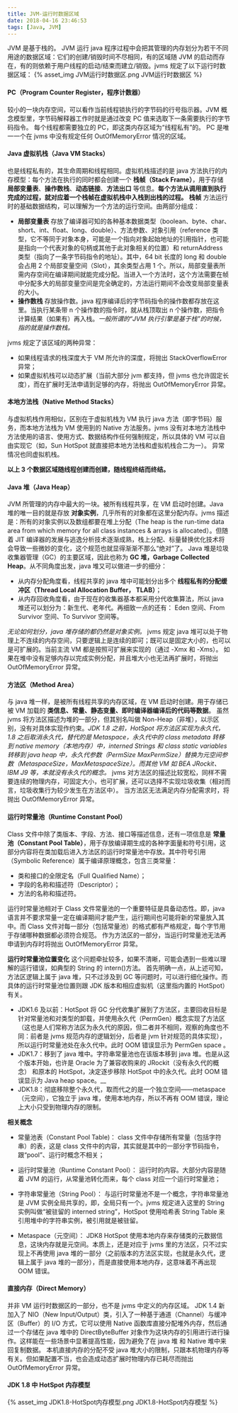 ```yaml
---
title: JVM-运行时数据区域
date: 2018-04-16 23:46:53
tags: [Java, JVM]
---
```

JVM 是基于栈的。
JVM 运行 java 程序过程中会把其管理的内存划分为若干不同用途的数据区域：它们的创建/销毁时间不尽相同，有的区域随 JVM 的启动而存在，有的则依赖于用户线程的启动/结束而建立/销毁。jvms 规定了以下运行时数据区域：
{% asset_img JVM运行时数据区.png JVM运行时数据区 %}

#### PC（Program Counter Register，程序计数器）
较小的一块内存空间，可以看作当前线程锁执行的字节码的行号指示器。JVM 概念模型里，字节码解释器工作时就是通过改变 PC 值来选取下一条需要执行的字节码指令。
每个线程都需要独立的 PC，即这类内存区域为“线程私有”的。
PC 是唯一一个在 jvms 中没有规定任何 OutOfMemoryError 情况的区域。

#### Java 虚拟机栈（Java VM Stacks）
也是线程私有的，其生命周期和线程相同。虚拟机栈描述的是 java 方法执行的内存模型：每个方法在执行的同时都会创建一个 **栈帧（Stack Frame）**，用于存储 **局部变量表**、**操作数栈**、**动态链接**、**方法出口** 等信息。**每个方法从调用直到执行完成的过程，就对应着一个栈帧在虚拟机栈中入栈到出栈的过程。**
**栈帧**
方法运行时的基础数据结构，可以理解为一个方法的运行空间。由两部分组成：
* **局部变量表** 存放了编译器可知的各种基本数据类型（boolean、byte、char、short、int、float、long、double）、方法参数、对象引用（reference 类型，它不等同于对象本身，可能是一个指向对象起始地址的引用指针，也可能是指向一个代表对象的句柄或其他于此对象相关的位置）和 returnAddress 类型（指向了一条字节码指令的地址）。其中，64 bit 长度的 long 和 double 会占用 2 个局部变量空间（Slot），其余类型占用 1 个。所以，局部变量表所需内存空间在编译期间就能完成分配。当进入一个方法时，这个方法需要在帧中分配多大的局部变量空间是完全确定的，方法运行期间不会改变局部变量表的大小。
* **操作数栈** 存放操作数。java 程序编译后的字节码指令的操作数都存放在这里。当执行某条带 n 个操作数的指令时，就从栈顶取出 n 个操作数，把指令计算结果（如果有）再入栈。_一般所谓的“JVM 执行引擎是基于栈”的时候，指的就是操作数栈。_

jvms 规定了该区域的两种异常：
* 如果线程请求的栈深度大于 VM 所允许的深度，将抛出 StackOverflowError 异常；
* 如果虚拟机栈可以动态扩展（当前大部分 jvm 都支持，但 jvms 也允许固定长度），而在扩展时无法申请到足够的内存，将抛出 OutOfMemoryError 异常。

#### 本地方法栈（Native Method Stacks）
与虚拟机栈作用相似，区别在于虚拟机栈为 VM 执行 java 方法（即字节码）服务，而本地方法栈为 VM 使用到的 Native 方法服务。jvms 没有对本地方法栈中方法使用的语言、使用方式、数据结构作任何强制规定，所以具体的 VM 可以自由实现它（如，Sun HotSpot 就直接把本地方法栈和虚拟机栈合二为一）。
异常情况也同虚拟机栈。

**以上 3 个数据区域随线程创建而创建，随线程终结而终结。**

#### Java 堆（Java Heap）
JVM 所管理的内存中最大的一块。被所有线程共享，在 VM 启动时创建。Java 堆的唯一目的就是存放 **对象实例**，几乎所有的对象都在这里分配内存。jvms 描述是：所有的对象实例以及数组都要在堆上分配（The heap is the run-time data area from which memory for all class instances & arrays is allocated）。但随着 JIT 编译器的发展与逃逸分析技术逐渐成熟，栈上分配、标量替换优化技术将会导致一些微妙的变化，这个规范也就显得渐渐不那么“绝对”了。
Java 堆是垃圾收集器管理（GC）的主要区域，因此也称为 **GC 堆，Garbage Collected Heap**。从不同角度出发，java 堆又可以做进一步的细分：
* 从内存分配角度看，线程共享的 java 堆中可能划分出多个 **线程私有的分配缓冲区（Thread Local Allocation Buffer， TLAB）**；
* 从内存回收角度看，由于现在的收集器基本都采用分代收集算法，所以 java 堆还可以划分为：新生代、老年代。再细致一点的还有： Eden 空间、From Survivor 空间、To Survivor 空间等。

_无论如何划分，java 堆存储的都仍然是对象实例。_
jvms 规定 java 堆可以处于物理上不连续的内存空间，只要逻辑上是连续的即可；既可以是固定大小的，也可以是可扩展的。当前主流 VM 都是按照可扩展来实现的（通过 -Xmx 和 -Xms）。
如果在堆中没有足够内存以完成实例分配，并且堆大小也无法再扩展时，将抛出 OutOfMemoryError 异常。

#### 方法区（Method Area）
与 java 堆一样，是被所有线程共享的内存区域，在 VM 启动时创建。用于存储已被 VM 加载的 **类信息、常量、静态变量、即时编译器编译后的代码等数据**。
虽然 jvms 将方法区描述为堆的一部分，但其别名叫做 Non-Heap（非堆），以示区别，没有对具体实现作约束。_JDK 1.8 之前，HotSpot 将方法区实现为永久代，1.8 之后取消永久代，替代的是 Metaspace，永久代中的 class metadata 转移到 native memory（本地内存）中，interned Strings 和 class static variables 转移到 java heap 中，永久代参数（PermSize MaxPermSize）替换为元空间参数（MetaspaceSize，MaxMetaspaceSize）。而其他 VM 如 BEA JRockit、IBM J9 等，本就没有永久代的概念。_
jvms 对方法区的描述比较宽松，同样不需要连续的物理内存，可固定大小，也可扩展，还可以选择不实现垃圾收集（相对而言，垃圾收集行为较少发生在方法区中）。
当方法区无法满足内存分配需求时，将抛出 OutOfMemoryError 异常。

#### 运行时常量池（Runtime Constant Pool）
Class 文件中除了类版本、字段、方法、接口等描述信息，还有一项信息是 **常量池（Constant Pool Table）**，用于存放编译期生成的各种字面量和符号引用，这部分内容将在类加载后进入方法区的运行时常量池中存放。其中符号引用（Symbolic Reference）属于编译原理概念，包含三类常量：
* 类和接口的全限定名（Full Qualified Name）；
* 字段的名称和描述符（Descriptor）；
* 方法的名称和描述符。

运行时常量池相对于 Class 文件常量池的一个重要特征是具备动态性。即，java 语言并不要求常量一定在编译期间才能产生，运行期间也可能将新的常量放入其中。而 Class 文件对每一部分（包括常量池）的格式都有严格规定，每个字节用于存储哪种数据都必须符合规范。
作为方法区的一部分，当运行时常量池无法再申请到内存时将抛出 OutOfMemoryError 异常。

**运行时常量池位置变化**
这个问题牵扯较多，如果不清晰，可能会遇到一些难以理解的运行错误，如典型的 String 的 intern()方法。
首先明确一点，从上述可知，方法区逻辑上属于 java 堆，只不过涉及到 GC 等问题时，可以进行细化操作。而具体的运行时常量池位置则跟 JDK 版本和相应虚拟机（这里指内置的 HotSpot）有关。
* JDK1.6 及以前：HotSpot 将 GC 分代收集扩展到了方法区，主要回收目标是针对常量池和对类型的卸载，并使用永久代（PermGen）概念实现了方法区（这也是人们常称方法区为永久代的原因，但二者并不相同，观察的角度也不同：前者是 jvms 规范内存的逻辑划分，后者是 jvm 针对规范的具体实现），所以运行时常量池处在永久代中。此时 OOM 错误显示为 PermGen space 。
* JDK1.7：移到了 java 堆中。字符串常量池也在该版本移到 java 堆。也是从这个版本开始，也许是 Oracle 为了兼容收购来的 JRockit（没有永久代的概念） 和原本的 HotSpot，决定逐步移除 HotSpot 中的永久代。此时 OOM 错误显示为 Java heap space。__
* JDK1.8：彻底移除整个永久代，取而代之的是一个独立空间——metaspace（元空间），它独立于 java 堆，使用本地内存，所以不再有 OOM 错误，理论上大小只受到物理内存的限制。

**相关概念**
* 常量池表（Constant Pool Table)：
class 文件中存储所有常量（包括字符串）的表，这是 class 文件中的内容，其实就是其中的一部分字节码指令，跟“pool”、运行时概念不相关；

* 运行时常量池（Runtime Constant Pool）：
运行时的内容。大部分内容是随着 JVM 的运行，从常量池转化而来，每个 class 对应一个运行时常量池；

* 字符串常量池（String Pool）：
与运行时常量池不是一个概念，字符串常量池是 JVM 实例全局共享的，即，全局只有一个。jvms 规定进入这里的 String 实例叫做“被驻留的 interned string”，HotSpot 使用哈希表 String Table 来引用堆中的字符串实例，被引用就是被驻留。

* Metaspace（元空间）：
JDK8 HotSpot 使用本地内存来存储类的元数据信息，这块内存就是元空间。本质上，还是对应于 jvms 里的方法区，只不过实现上不再使用 java 堆的一部分（之前版本的方法区实现，也就是永久代，逻辑上属于 java 堆的一部分），而是直接使用本地内存，这意味着不再出现 OOM 错误。

#### 直接内存（Direct Memory）
并非 VM 运行时数据区的一部分，也不是 jvms 中定义的内存区域。
JDK 1.4 新加入了 NIO（New Input/Output）类，引入了一种基于通道（Channel）与缓冲区（Buffer）的 I/O 方式，它可以使用 Native 函数库直接分配堆外内存，然后通过一个存储在 java 堆中的 DirectByteBuffer 对象作为这块内存的引用进行进行操作。这样能在一些场景中显著提高性能，因为避免了在 java 堆 和 Native 堆中来回复制数据。
本机直接内存的分配不受 java 堆大小的限制，只跟本机物理内存等有关。但如果配置不当，也会造成动态扩展时物理内存已耗尽而抛出 OutOfMemoryError 异常。

#### JDK 1.8 中 HotSpot 内存模型
{% asset_img JDK1.8-HotSpot内存模型.png JDK1.8-HotSpot内存模型 %}
